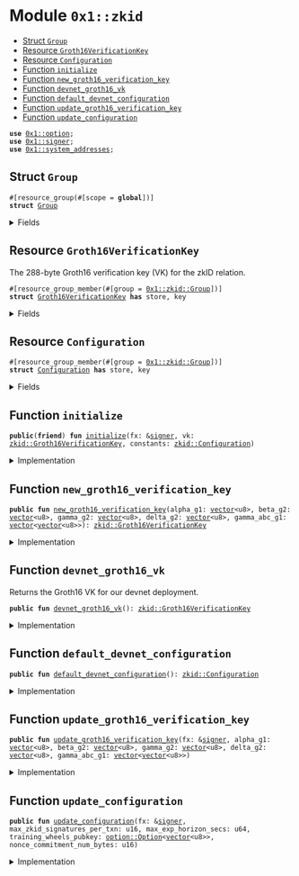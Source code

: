 
<a id="0x1_zkid"></a>

# Module `0x1::zkid`



-  [Struct `Group`](#0x1_zkid_Group)
-  [Resource `Groth16VerificationKey`](#0x1_zkid_Groth16VerificationKey)
-  [Resource `Configuration`](#0x1_zkid_Configuration)
-  [Function `initialize`](#0x1_zkid_initialize)
-  [Function `new_groth16_verification_key`](#0x1_zkid_new_groth16_verification_key)
-  [Function `devnet_groth16_vk`](#0x1_zkid_devnet_groth16_vk)
-  [Function `default_devnet_configuration`](#0x1_zkid_default_devnet_configuration)
-  [Function `update_groth16_verification_key`](#0x1_zkid_update_groth16_verification_key)
-  [Function `update_configuration`](#0x1_zkid_update_configuration)


<pre><code><b>use</b> <a href="../../aptos-stdlib/../move-stdlib/doc/option.md#0x1_option">0x1::option</a>;
<b>use</b> <a href="../../aptos-stdlib/../move-stdlib/doc/signer.md#0x1_signer">0x1::signer</a>;
<b>use</b> <a href="system_addresses.md#0x1_system_addresses">0x1::system_addresses</a>;
</code></pre>



<a id="0x1_zkid_Group"></a>

## Struct `Group`



<pre><code>#[resource_group(#[scope = <b>global</b>])]
<b>struct</b> <a href="zkid.md#0x1_zkid_Group">Group</a>
</code></pre>



<details>
<summary>Fields</summary>


<dl>
<dt>
<code>dummy_field: bool</code>
</dt>
<dd>

</dd>
</dl>


</details>

<a id="0x1_zkid_Groth16VerificationKey"></a>

## Resource `Groth16VerificationKey`

The 288-byte Groth16 verification key (VK) for the zkID relation.


<pre><code>#[resource_group_member(#[group = <a href="zkid.md#0x1_zkid_Group">0x1::zkid::Group</a>])]
<b>struct</b> <a href="zkid.md#0x1_zkid_Groth16VerificationKey">Groth16VerificationKey</a> <b>has</b> store, key
</code></pre>



<details>
<summary>Fields</summary>


<dl>
<dt>
<code>alpha_g1: <a href="../../aptos-stdlib/../move-stdlib/doc/vector.md#0x1_vector">vector</a>&lt;u8&gt;</code>
</dt>
<dd>
 32-byte serialization of <code>alpha * G</code>, where <code>G</code> is the generator of <code>G1</code>.
</dd>
<dt>
<code>beta_g2: <a href="../../aptos-stdlib/../move-stdlib/doc/vector.md#0x1_vector">vector</a>&lt;u8&gt;</code>
</dt>
<dd>
 64-byte serialization of <code>alpha * H</code>, where <code>H</code> is the generator of <code>G2</code>.
</dd>
<dt>
<code>gamma_g2: <a href="../../aptos-stdlib/../move-stdlib/doc/vector.md#0x1_vector">vector</a>&lt;u8&gt;</code>
</dt>
<dd>
 64-byte serialization of <code>gamma * H</code>, where <code>H</code> is the generator of <code>G2</code>.
</dd>
<dt>
<code>delta_g2: <a href="../../aptos-stdlib/../move-stdlib/doc/vector.md#0x1_vector">vector</a>&lt;u8&gt;</code>
</dt>
<dd>
 64-byte serialization of <code>delta * H</code>, where <code>H</code> is the generator of <code>G2</code>.
</dd>
<dt>
<code>gamma_abc_g1: <a href="../../aptos-stdlib/../move-stdlib/doc/vector.md#0x1_vector">vector</a>&lt;<a href="../../aptos-stdlib/../move-stdlib/doc/vector.md#0x1_vector">vector</a>&lt;u8&gt;&gt;</code>
</dt>
<dd>
 <code>\<b>forall</b> i \in {0, \ell}, 64-byte serialization of gamma^{-1} * (beta * a_i + alpha * b_i + c_i) * H</code>, where
 <code>H</code> is the generator of <code>G1</code> and <code>\ell</code> is 1 for the zkID relation.
</dd>
</dl>


</details>

<a id="0x1_zkid_Configuration"></a>

## Resource `Configuration`



<pre><code>#[resource_group_member(#[group = <a href="zkid.md#0x1_zkid_Group">0x1::zkid::Group</a>])]
<b>struct</b> <a href="zkid.md#0x1_zkid_Configuration">Configuration</a> <b>has</b> store, key
</code></pre>



<details>
<summary>Fields</summary>


<dl>
<dt>
<code>max_zkid_signatures_per_txn: u16</code>
</dt>
<dd>

</dd>
<dt>
<code>max_exp_horizon_secs: u64</code>
</dt>
<dd>

</dd>
<dt>
<code>training_wheels_pubkey: <a href="../../aptos-stdlib/../move-stdlib/doc/option.md#0x1_option_Option">option::Option</a>&lt;<a href="../../aptos-stdlib/../move-stdlib/doc/vector.md#0x1_vector">vector</a>&lt;u8&gt;&gt;</code>
</dt>
<dd>

</dd>
<dt>
<code>nonce_commitment_num_bytes: u16</code>
</dt>
<dd>

</dd>
</dl>


</details>

<a id="0x1_zkid_initialize"></a>

## Function `initialize`



<pre><code><b>public</b>(<b>friend</b>) <b>fun</b> <a href="zkid.md#0x1_zkid_initialize">initialize</a>(fx: &<a href="../../aptos-stdlib/../move-stdlib/doc/signer.md#0x1_signer">signer</a>, vk: <a href="zkid.md#0x1_zkid_Groth16VerificationKey">zkid::Groth16VerificationKey</a>, constants: <a href="zkid.md#0x1_zkid_Configuration">zkid::Configuration</a>)
</code></pre>



<details>
<summary>Implementation</summary>


<pre><code><b>public</b>(<b>friend</b>) <b>fun</b> <a href="zkid.md#0x1_zkid_initialize">initialize</a>(fx: &<a href="../../aptos-stdlib/../move-stdlib/doc/signer.md#0x1_signer">signer</a>, vk: <a href="zkid.md#0x1_zkid_Groth16VerificationKey">Groth16VerificationKey</a>, constants: <a href="zkid.md#0x1_zkid_Configuration">Configuration</a>) {
    <a href="system_addresses.md#0x1_system_addresses_assert_aptos_framework">system_addresses::assert_aptos_framework</a>(fx);

    <b>move_to</b>(fx, vk);
    <b>move_to</b>(fx, constants);
}
</code></pre>



</details>

<a id="0x1_zkid_new_groth16_verification_key"></a>

## Function `new_groth16_verification_key`



<pre><code><b>public</b> <b>fun</b> <a href="zkid.md#0x1_zkid_new_groth16_verification_key">new_groth16_verification_key</a>(alpha_g1: <a href="../../aptos-stdlib/../move-stdlib/doc/vector.md#0x1_vector">vector</a>&lt;u8&gt;, beta_g2: <a href="../../aptos-stdlib/../move-stdlib/doc/vector.md#0x1_vector">vector</a>&lt;u8&gt;, gamma_g2: <a href="../../aptos-stdlib/../move-stdlib/doc/vector.md#0x1_vector">vector</a>&lt;u8&gt;, delta_g2: <a href="../../aptos-stdlib/../move-stdlib/doc/vector.md#0x1_vector">vector</a>&lt;u8&gt;, gamma_abc_g1: <a href="../../aptos-stdlib/../move-stdlib/doc/vector.md#0x1_vector">vector</a>&lt;<a href="../../aptos-stdlib/../move-stdlib/doc/vector.md#0x1_vector">vector</a>&lt;u8&gt;&gt;): <a href="zkid.md#0x1_zkid_Groth16VerificationKey">zkid::Groth16VerificationKey</a>
</code></pre>



<details>
<summary>Implementation</summary>


<pre><code><b>public</b> <b>fun</b> <a href="zkid.md#0x1_zkid_new_groth16_verification_key">new_groth16_verification_key</a>(alpha_g1: <a href="../../aptos-stdlib/../move-stdlib/doc/vector.md#0x1_vector">vector</a>&lt;u8&gt;, beta_g2: <a href="../../aptos-stdlib/../move-stdlib/doc/vector.md#0x1_vector">vector</a>&lt;u8&gt;, gamma_g2: <a href="../../aptos-stdlib/../move-stdlib/doc/vector.md#0x1_vector">vector</a>&lt;u8&gt;, delta_g2: <a href="../../aptos-stdlib/../move-stdlib/doc/vector.md#0x1_vector">vector</a>&lt;u8&gt;, gamma_abc_g1: <a href="../../aptos-stdlib/../move-stdlib/doc/vector.md#0x1_vector">vector</a>&lt;<a href="../../aptos-stdlib/../move-stdlib/doc/vector.md#0x1_vector">vector</a>&lt;u8&gt;&gt;): <a href="zkid.md#0x1_zkid_Groth16VerificationKey">Groth16VerificationKey</a> {
    <a href="zkid.md#0x1_zkid_Groth16VerificationKey">Groth16VerificationKey</a> {
        alpha_g1,
        beta_g2,
        gamma_g2,
        delta_g2,
        gamma_abc_g1,
    }
}
</code></pre>



</details>

<a id="0x1_zkid_devnet_groth16_vk"></a>

## Function `devnet_groth16_vk`

Returns the Groth16 VK for our devnet deployment.


<pre><code><b>public</b> <b>fun</b> <a href="zkid.md#0x1_zkid_devnet_groth16_vk">devnet_groth16_vk</a>(): <a href="zkid.md#0x1_zkid_Groth16VerificationKey">zkid::Groth16VerificationKey</a>
</code></pre>



<details>
<summary>Implementation</summary>


<pre><code><b>public</b> <b>fun</b> <a href="zkid.md#0x1_zkid_devnet_groth16_vk">devnet_groth16_vk</a>(): <a href="zkid.md#0x1_zkid_Groth16VerificationKey">Groth16VerificationKey</a> {
    <a href="zkid.md#0x1_zkid_Groth16VerificationKey">Groth16VerificationKey</a> {
        alpha_g1: x"6d1c152d2705e35fe7a07a66eb8a10a7f42f1e38c412fbbc3ac7f9affc25dc24",
        beta_g2: x"e20a834c55ae6e2fcbd66636e09322727f317aff8957dd342afa11f936ef7c02cfdc8c9862849a0442bcaa4e03f45343e8bf261ef4ab58cead2efc17100a3b16",
        gamma_g2: x"edf692d95cbdde46ddda5ef7d422436779445c5e66006a42761e1f12efde0018c212f3aeb785e49712e7a9353349aaf1255dfb31b7bf60723a480d9293938e19",
        delta_g2: x"98c9283068e4bfc51266dcbabffb56bebeb65ece8d9104609026d0d89187961d0c69a4688b23f8a813ee74349785d116aedfcf3f3de15d7c9123b32eba326f23",
        gamma_abc_g1: <a href="../../aptos-stdlib/../move-stdlib/doc/vector.md#0x1_vector">vector</a>[
            x"29f65be8be6b13c84c1b29d219f35b998db14be4f7506fff4a475512ef0d959f",
            x"1ddc291dfd35684b634f03cda96ae18139db1653471921c555b2750cbf49908c",
        ],
    }
}
</code></pre>



</details>

<a id="0x1_zkid_default_devnet_configuration"></a>

## Function `default_devnet_configuration`



<pre><code><b>public</b> <b>fun</b> <a href="zkid.md#0x1_zkid_default_devnet_configuration">default_devnet_configuration</a>(): <a href="zkid.md#0x1_zkid_Configuration">zkid::Configuration</a>
</code></pre>



<details>
<summary>Implementation</summary>


<pre><code><b>public</b> <b>fun</b> <a href="zkid.md#0x1_zkid_default_devnet_configuration">default_devnet_configuration</a>(): <a href="zkid.md#0x1_zkid_Configuration">Configuration</a> {
    // TODO(<a href="zkid.md#0x1_zkid">zkid</a>): Put reasonable defaults here.
    <a href="zkid.md#0x1_zkid_Configuration">Configuration</a> {
        max_zkid_signatures_per_txn: 3,
        max_exp_horizon_secs: 100_255_944, // ~1160 days
        training_wheels_pubkey: <a href="../../aptos-stdlib/../move-stdlib/doc/option.md#0x1_option_some">option::some</a>(x"aa"),
        // The commitment is using the Poseidon-BN254 <a href="../../aptos-stdlib/../move-stdlib/doc/hash.md#0x1_hash">hash</a> function, hence the 254-bit (32 byte) size.
        nonce_commitment_num_bytes: 32,
    }
}
</code></pre>



</details>

<a id="0x1_zkid_update_groth16_verification_key"></a>

## Function `update_groth16_verification_key`



<pre><code><b>public</b> <b>fun</b> <a href="zkid.md#0x1_zkid_update_groth16_verification_key">update_groth16_verification_key</a>(fx: &<a href="../../aptos-stdlib/../move-stdlib/doc/signer.md#0x1_signer">signer</a>, alpha_g1: <a href="../../aptos-stdlib/../move-stdlib/doc/vector.md#0x1_vector">vector</a>&lt;u8&gt;, beta_g2: <a href="../../aptos-stdlib/../move-stdlib/doc/vector.md#0x1_vector">vector</a>&lt;u8&gt;, gamma_g2: <a href="../../aptos-stdlib/../move-stdlib/doc/vector.md#0x1_vector">vector</a>&lt;u8&gt;, delta_g2: <a href="../../aptos-stdlib/../move-stdlib/doc/vector.md#0x1_vector">vector</a>&lt;u8&gt;, gamma_abc_g1: <a href="../../aptos-stdlib/../move-stdlib/doc/vector.md#0x1_vector">vector</a>&lt;<a href="../../aptos-stdlib/../move-stdlib/doc/vector.md#0x1_vector">vector</a>&lt;u8&gt;&gt;)
</code></pre>



<details>
<summary>Implementation</summary>


<pre><code><b>public</b> <b>fun</b> <a href="zkid.md#0x1_zkid_update_groth16_verification_key">update_groth16_verification_key</a>(fx: &<a href="../../aptos-stdlib/../move-stdlib/doc/signer.md#0x1_signer">signer</a>,
                                           alpha_g1: <a href="../../aptos-stdlib/../move-stdlib/doc/vector.md#0x1_vector">vector</a>&lt;u8&gt;,
                                           beta_g2: <a href="../../aptos-stdlib/../move-stdlib/doc/vector.md#0x1_vector">vector</a>&lt;u8&gt;,
                                           gamma_g2: <a href="../../aptos-stdlib/../move-stdlib/doc/vector.md#0x1_vector">vector</a>&lt;u8&gt;,
                                           delta_g2: <a href="../../aptos-stdlib/../move-stdlib/doc/vector.md#0x1_vector">vector</a>&lt;u8&gt;,
                                           gamma_abc_g1: <a href="../../aptos-stdlib/../move-stdlib/doc/vector.md#0x1_vector">vector</a>&lt;<a href="../../aptos-stdlib/../move-stdlib/doc/vector.md#0x1_vector">vector</a>&lt;u8&gt;&gt;,
) <b>acquires</b> <a href="zkid.md#0x1_zkid_Groth16VerificationKey">Groth16VerificationKey</a> {
    <a href="system_addresses.md#0x1_system_addresses_assert_aptos_framework">system_addresses::assert_aptos_framework</a>(fx);

    <b>if</b> (<b>exists</b>&lt;<a href="zkid.md#0x1_zkid_Groth16VerificationKey">Groth16VerificationKey</a>&gt;(<a href="../../aptos-stdlib/../move-stdlib/doc/signer.md#0x1_signer_address_of">signer::address_of</a>(fx))) {
        <b>let</b> <a href="zkid.md#0x1_zkid_Groth16VerificationKey">Groth16VerificationKey</a> {
            alpha_g1: _,
            beta_g2: _,
            gamma_g2: _,
            delta_g2: _,
            gamma_abc_g1: _
        } = <b>move_from</b>&lt;<a href="zkid.md#0x1_zkid_Groth16VerificationKey">Groth16VerificationKey</a>&gt;(<a href="../../aptos-stdlib/../move-stdlib/doc/signer.md#0x1_signer_address_of">signer::address_of</a>(fx));
    };

    <b>let</b> vk = <a href="zkid.md#0x1_zkid_new_groth16_verification_key">new_groth16_verification_key</a>(alpha_g1, beta_g2, gamma_g2, delta_g2, gamma_abc_g1);
    <b>move_to</b>(fx, vk);
}
</code></pre>



</details>

<a id="0x1_zkid_update_configuration"></a>

## Function `update_configuration`



<pre><code><b>public</b> <b>fun</b> <a href="zkid.md#0x1_zkid_update_configuration">update_configuration</a>(fx: &<a href="../../aptos-stdlib/../move-stdlib/doc/signer.md#0x1_signer">signer</a>, max_zkid_signatures_per_txn: u16, max_exp_horizon_secs: u64, training_wheels_pubkey: <a href="../../aptos-stdlib/../move-stdlib/doc/option.md#0x1_option_Option">option::Option</a>&lt;<a href="../../aptos-stdlib/../move-stdlib/doc/vector.md#0x1_vector">vector</a>&lt;u8&gt;&gt;, nonce_commitment_num_bytes: u16)
</code></pre>



<details>
<summary>Implementation</summary>


<pre><code><b>public</b> <b>fun</b> <a href="zkid.md#0x1_zkid_update_configuration">update_configuration</a>(fx: &<a href="../../aptos-stdlib/../move-stdlib/doc/signer.md#0x1_signer">signer</a>,
                                      max_zkid_signatures_per_txn: u16,
                                      max_exp_horizon_secs: u64,
                                      training_wheels_pubkey: Option&lt;<a href="../../aptos-stdlib/../move-stdlib/doc/vector.md#0x1_vector">vector</a>&lt;u8&gt;&gt;,
                                      nonce_commitment_num_bytes: u16,
) <b>acquires</b> <a href="zkid.md#0x1_zkid_Configuration">Configuration</a> {
    <a href="system_addresses.md#0x1_system_addresses_assert_aptos_framework">system_addresses::assert_aptos_framework</a>(fx);

    <b>if</b> (<b>exists</b>&lt;<a href="zkid.md#0x1_zkid_Configuration">Configuration</a>&gt;(<a href="../../aptos-stdlib/../move-stdlib/doc/signer.md#0x1_signer_address_of">signer::address_of</a>(fx))) {
        <b>let</b> <a href="zkid.md#0x1_zkid_Configuration">Configuration</a> {
            max_zkid_signatures_per_txn: _,
            max_exp_horizon_secs: _,
            training_wheels_pubkey: _,
            nonce_commitment_num_bytes: _,
        } = <b>move_from</b>&lt;<a href="zkid.md#0x1_zkid_Configuration">Configuration</a>&gt;(<a href="../../aptos-stdlib/../move-stdlib/doc/signer.md#0x1_signer_address_of">signer::address_of</a>(fx));
    };

    <b>let</b> configs = <a href="zkid.md#0x1_zkid_Configuration">Configuration</a> {
        max_zkid_signatures_per_txn,
        max_exp_horizon_secs,
        training_wheels_pubkey,
        nonce_commitment_num_bytes,
    };

    <b>move_to</b>(fx, configs);
}
</code></pre>



</details>


[move-book]: https://aptos.dev/move/book/SUMMARY
